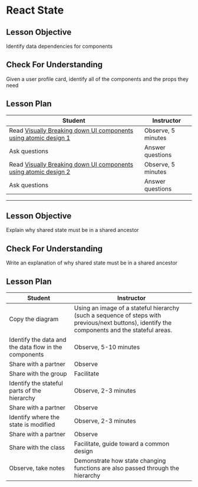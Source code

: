 # React State

## Lesson Objective

Identify data dependencies for components

## Check For Understanding

Given a user profile card, identify all of the components and the props they need

## Lesson Plan

| Student | Instructor |
| --- | --- |
| Read [Visually Breaking down UI components using atomic design 1](https://medium.com/backticks-tildes/visually-breaking-down-ui-components-using-atomic-design-part-1-476e1ddd73ca) | Observe, 5 minutes |
| Ask questions | Answer questions |
| Read [Visually Breaking down UI components using atomic design 2](https://medium.com/backticks-tildes/visually-breaking-down-ui-components-using-atomic-design-and-building-with-react-part-2-20eb8aabab4b) | Observe, 5 minutes |
| Ask questions | Answer questions |

---

## Lesson Objective

Explain why shared state must be in a shared ancestor

## Check For Understanding

Write an explanation of why shared state must be in a shared ancestor

## Lesson Plan

| Student | Instructor |
| --- | --- |
| Copy the diagram | Using an image of a stateful hierarchy (such a sequence of steps with previous/next buttons), identify the components and the stateful areas. |
| Identify the data and the data flow in the components | Observe, 5-10 minutes |
| Share with a partner | Observe |
| Share with the group | Facilitate |
| Identify the stateful parts of the hierarchy | Observe, 2-3 minutes |
| Share with a partner | Observe |
| Identify where the state is modified | Observe, 2-3 minutes |
| Share with a partner | Observe |
| Share with the class | Facilitate, guide toward a common design |
| Observe, take notes | Demonstrate how state changing functions are also passed through the hierarchy |
